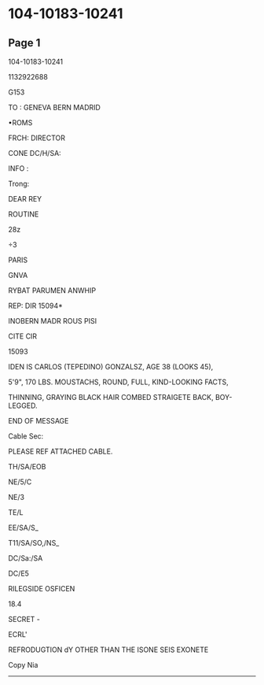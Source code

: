 # 104-10183-10241

## Page 1

104-10183-10241

1132922688

G153

TO : GENEVA BERN MADRID

•ROMS

FRCH: DIRECTOR

CONE DC/H/SA:

INFO :

Trong:

DEAR REY

ROUTINE

28z

÷3

PARIS

GNVA

RYBAT PARUMEN ANWHIP

REP: DIR 15094*

INOBERN MADR ROUS PISI

CITE CIR

15093

IDEN IS CARLOS (TEPEDINO) GONZALSZ, AGE 38 (LOOKS 45),

5'9", 170 LBS. MOUSTACHS, ROUND, FULL, KIND-LOOKING FACTS,

THINNING, GRAYING BLACK HAIR COMBED STRAIGETE BACK, BOY-LEGGED.

END OF MESSAGE

Cable Sec:

PLEASE REF ATTACHED CABLE.

TH/SA/EOB

NE/5/C

NE/3

TE/L

EE/SA/S_

T11/SA/SO,/NS_

DC/Sa:/SA

DC/E5

RILEGSIDE OSFICEN

18.4

SECRET -

ECRL'

REFRODUGTION dY OTHER THAN THE ISONE SEIS EXONETE

Copy Nia

---

